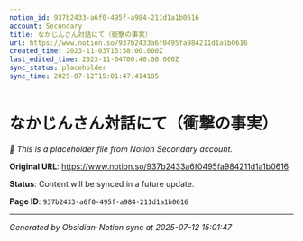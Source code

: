 ```yaml
---
notion_id: 937b2433-a6f0-495f-a984-211d1a1b0616
account: Secondary
title: なかじんさん対話にて（衝撃の事実）
url: https://www.notion.so/937b2433a6f0495fa984211d1a1b0616
created_time: 2023-11-03T15:58:00.000Z
last_edited_time: 2023-11-04T00:40:00.000Z
sync_status: placeholder
sync_time: 2025-07-12T15:01:47.414185
---
```


# なかじんさん対話にて（衝撃の事実）

*🔄 This is a placeholder file from Notion Secondary account.*

**Original URL**: https://www.notion.so/937b2433a6f0495fa984211d1a1b0616

**Status**: Content will be synced in a future update.

**Page ID**: `937b2433-a6f0-495f-a984-211d1a1b0616`

---

*Generated by Obsidian-Notion sync at 2025-07-12 15:01:47*
